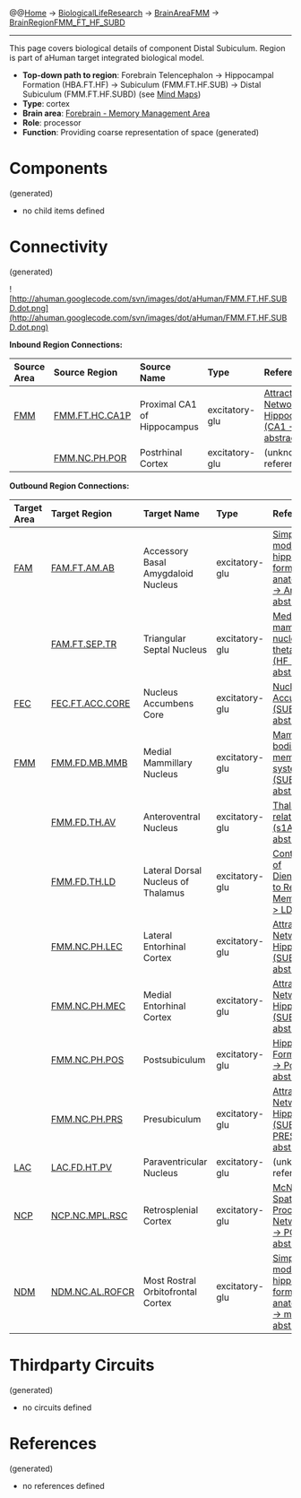 @@[Home](Home.md) -> [BiologicalLifeResearch](BiologicalLifeResearch.md) -> [BrainAreaFMM](BrainAreaFMM.md) -> [BrainRegionFMM\_FT\_HF\_SUBD](BrainRegionFMM_FT_HF_SUBD.md)

---


This page covers biological details of component Distal Subiculum.
Region is part of aHuman target integrated biological model.

  * **Top-down path to region**: Forebrain Telencephalon -> Hippocampal Formation (HBA.FT.HF) -> Subiculum (FMM.FT.HF.SUB) -> Distal Subiculum (FMM.FT.HF.SUBD) (see [Mind Maps](OverallMindMaps.md))
  * **Type**: cortex
  * **Brain area**: [Forebrain - Memory Management Area](BrainAreaFMM.md)
  * **Role**: processor
  * **Function**: Providing coarse representation of space
(generated)
# Components #
(generated)


  * no child items defined

# Connectivity #
(generated)


![http://ahuman.googlecode.com/svn/images/dot/aHuman/FMM.FT.HF.SUBD.dot.png](http://ahuman.googlecode.com/svn/images/dot/aHuman/FMM.FT.HF.SUBD.dot.png)

**Inbound Region Connections:**

| **Source Area** | **Source Region** | **Source Name** | **Type** | **Reference** |
|:----------------|:------------------|:----------------|:---------|:--------------|
| [FMM](BrainAreaFMM.md) | [FMM.FT.HC.CA1P](BrainRegionFMM_FT_HC_CA1P.md) | Proximal CA1 of Hippocampus | excitatory-glu | [Attractor Network in Hippocampus (CA1 -> SUB, abstract)](http://learnmem.cshlp.org/content/14/11/714/F1.expansion) |
|                 | [FMM.NC.PH.POR](BrainRegionFMM_NC_PH_POR.md) | Postrhinal Cortex | excitatory-glu | (unknown reference) |

**Outbound Region Connections:**

| **Target Area** | **Target Region** | **Target Name** | **Type** | **Reference** |
|:----------------|:------------------|:----------------|:---------|:--------------|
| [FAM](BrainAreaFAM.md) | [FAM.FT.AM.AB](BrainRegionFAM_FT_AM_AB.md) | Accessory Basal Amygdaloid Nucleus | excitatory-glu | [Simplified model of hippocampal formation anatomy (SUB -> Amyg, abstract)](http://www.sciencedirect.com/science/article/pii/S030100820900183X) |
|                 | [FAM.FT.SEP.TR](BrainRegionFAM_FT_SEP_TR.md) | Triangular Septal Nucleus | excitatory-glu | [Medial mammillary nucleus and theta rhythm (HF -> SEP, abstract)](http://www.nature.com/nrn/journal/v5/n1/fig_tab/nrn1299_F4.html) |
| [FEC](BrainAreaFEC.md) | [FEC.FT.ACC.CORE](BrainRegionFEC_FT_ACC_CORE.md) | Nucleus Accumbens Core | excitatory-glu | [Nucleus Accumbens (SUB -> NACC, abstract)](http://ahuman.googlecode.com/svn/images/wiki/research/biomodel/nucleus-accumbens.jpg) |
| [FMM](BrainAreaFMM.md) | [FMM.FD.MB.MMB](BrainRegionFMM_FD_MB_MMB.md) | Medial Mammillary Nucleus | excitatory-glu | [Mammillary bodies: two memory systems in one (SUB -> MMB, abstract)](http://www.nature.com/nrn/journal/v5/n1/fig_tab/nrn1299_F2.html) |
|                 | [FMM.FD.TH.AV](BrainRegionFMM_FD_TH_AV.md) | Anteroventral Nucleus | excitatory-glu | [Thalamocortical relationships (s1A -> A, abstract)](http://what-when-how.com/neuroscience/the-thalamus-and-cerebral-cortex-integrative-systems-part-2/) |
|                 | [FMM.FD.TH.LD](BrainRegionFMM_FD_TH_LD.md) | Lateral Dorsal Nucleus of Thalamus | excitatory-glu | [Contributions of Diencephalon to Recognition Memory (Sub -> LD, abstract)](http://learnmem.cshlp.org/content/18/6/384/F1.expansion.html) |
|                 | [FMM.NC.PH.LEC](BrainRegionFMM_NC_PH_LEC.md) | Lateral Entorhinal Cortex | excitatory-glu | [Attractor Network in Hippocampus (SUB -> EC, abstract)](http://learnmem.cshlp.org/content/14/11/714/F1.expansion) |
|                 | [FMM.NC.PH.MEC](BrainRegionFMM_NC_PH_MEC.md) | Medial Entorhinal Cortex | excitatory-glu | [Attractor Network in Hippocampus (SUB -> EC, abstract)](http://learnmem.cshlp.org/content/14/11/714/F1.expansion) |
|                 | [FMM.NC.PH.POS](BrainRegionFMM_NC_PH_POS.md) | Postsubiculum   | excitatory-glu | [Hippocampal Formation (Sub -> PoS, abstract)](http://ahuman.googlecode.com/svn/research/articles/2009-Hippocampus-Thesis.pdf) |
|                 | [FMM.NC.PH.PRS](BrainRegionFMM_NC_PH_PRS.md) | Presubiculum    | excitatory-glu | [Attractor Network in Hippocampus (SUB -> PRESUB, abstract)](http://learnmem.cshlp.org/content/14/11/714/F1.expansion) |
| [LAC](BrainAreaLAC.md) | [LAC.FD.HT.PV](BrainRegionLAC_FD_HT_PV.md) | Paraventricular Nucleus | excitatory-glu | (unknown reference) |
| [NCP](BrainAreaNCP.md) | [NCP.NC.MPL.RSC](BrainRegionNCP_NC_MPL_RSC.md) | Retrosplenial Cortex | excitatory-glu | [McNaughton Spatial Processing Network (SUB -> PCGRSP, abstract)](http://www.nature.com/nrn/journal/v3/n2/fig_tab/nrn726_F3.html) |
| [NDM](BrainAreaNDM.md) | [NDM.NC.AL.ROFCR](BrainRegionNDM_NC_AL_ROFCR.md) | Most Rostral Orbitofrontal Cortex | excitatory-glu | [Simplified model of hippocampal formation anatomy (SUB -> mPFC, abstract)](http://www.sciencedirect.com/science/article/pii/S030100820900183X) |

# Thirdparty Circuits #
(generated)

  * no circuits defined

# References #
(generated)

  * no references defined
